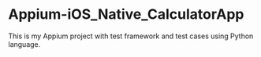 # Appium-iOS_Native_CalculatorApp
This is my Appium project with test framework and test cases using Python language.
